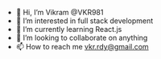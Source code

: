 - 👋 Hi, I’m Vikram @VKR981
- 👀 I’m interested in full stack development
- 🌱 I’m currently learning React.js
- 💞️ I’m looking to collaborate on anything
- 📫 How to reach me vkr.rdy@gmail.com

<!---
VKR981/VKR981 is a ✨ special ✨ repository because its `README.md` (this file) appears on your GitHub profile.
You can click the Preview link to take a look at your changes.
--->
